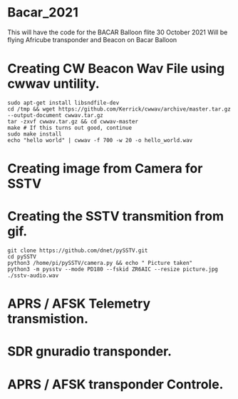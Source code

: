 # Bacar_2021
This will have the code for the BACAR Balloon flite 30 October 2021
Will be flying Africube transponder and Beacon on Bacar Balloon

# Creating CW Beacon Wav File using cwwav untility.
    sudo apt-get install libsndfile-dev
    cd /tmp && wget https://github.com/Kerrick/cwwav/archive/master.tar.gz --output-document cwwav.tar.gz
    tar -zxvf cwwav.tar.gz && cd cwwav-master
    make # If this turns out good, continue
    sudo make install
    echo "hello world" | cwwav -f 700 -w 20 -o hello_world.wav
# Creating image from Camera for SSTV
    
# Creating the SSTV transmition from gif.
    git clone https://github.com/dnet/pySSTV.git
    cd pySSTV
    python3 /home/pi/pySSTV/camera.py && echo " Picture taken"
    python3 -m pysstv --mode PD180 --fskid ZR6AIC --resize picture.jpg ./sstv-audio.wav


# APRS / AFSK Telemetry transmistion.


# SDR gnuradio transponder.

# APRS / AFSK transponder Controle.



